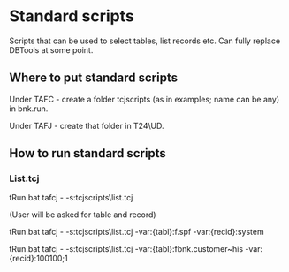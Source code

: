 #  Standard scripts

Scripts that can be used to select tables, list records etc. Can fully replace DBTools at some point.

## Where to put standard scripts

Under TAFC - create a folder tcjscripts (as in examples; name can be any) in bnk.run.

Under TAFJ - create that folder in T24\UD.

## How to run standard scripts

### List.tcj
tRun.bat tafcj - -s:tcjscripts\list.tcj

(User will be asked for table and record)

tRun.bat tafcj - -s:tcjscripts\list.tcj -var:{tabl}:f.spf -var:{recid}:system

tRun.bat tafcj - -s:tcjscripts\list.tcj -var:{tabl}:fbnk.customer~his -var:{recid}:100100;1

